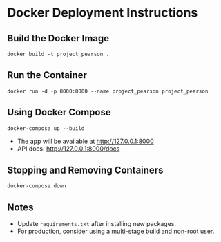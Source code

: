 # Docker Deployment Instructions

## Build the Docker Image
```
docker build -t project_pearson .
```

## Run the Container
```
docker run -d -p 8000:8000 --name project_pearson project_pearson
```

## Using Docker Compose
```
docker-compose up --build
```

- The app will be available at http://127.0.0.1:8000
- API docs: http://127.0.0.1:8000/docs

## Stopping and Removing Containers
```
docker-compose down
```

## Notes
- Update `requirements.txt` after installing new packages.
- For production, consider using a multi-stage build and non-root user.
